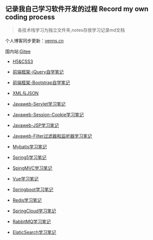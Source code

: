 ## 记录我自己学习软件开发的过程 Record my own coding process

> 各技术栈学习为独立文件夹,notes存放学习记录md文档

个人博客同步更新：[venns.cn](https://www.venns.cn)

国内站:[Gitee](https://gitee.com/venns/venns-study)

- [H5&CSS3](notes/H5&CSS3.md)
- [前端框架-jQuery自学笔记](notes/jquery.md)
- [前端框架-Bootstrap自学笔记](notes/Bootstrap.md)
- [XML与JSON](notes/XML与JSON.md)
- [Javaweb-Servlet学习笔记](notes/JavaWeb-Servlet.md)
- [Javaweb-Session-Cookie学习笔记](notes/Cookie-Session.md)
- [Javaweb-JSP学习笔记](notes/Javaweb-JSP学习笔记.md)
- [Javaweb-Filter过滤器和监听器学习笔记](notes/Javaweb-Filter.md)
- [Mybatis学习笔记](notes/Mybatis.md)
- [Spring5学习笔记](notes/Spring.md)
- [SpingMVC学习笔记](notes/SpringMVC.md)
- [Vue学习笔记](notes/vue.md)
- [Springboot学习笔记](notes/SpringBoot.md)
- [Redis学习笔记](notes/Redis.md)
- [SpringCloud学习笔记](notes/SpringCloud.md)

- [RabbitMQ学习笔记](notes/RabbitMQ.md)
- [ElaticSearch学习笔记](notes/ElaticSearch.md)